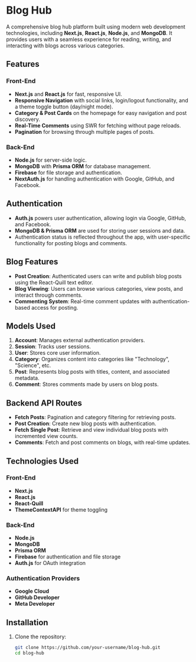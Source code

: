 # Blog Hub

A comprehensive blog hub platform built using modern web development technologies, including **Next.js**, **React.js**, **Node.js**, and **MongoDB**. It provides users with a seamless experience for reading, writing, and interacting with blogs across various categories.

## Features

### Front-End
- **Next.js** and **React.js** for fast, responsive UI.
- **Responsive Navigation** with social links, login/logout functionality, and a theme toggle button (day/night mode).
- **Category & Post Cards** on the homepage for easy navigation and post discovery.
- **Real-Time Comments** using SWR for fetching without page reloads.
- **Pagination** for browsing through multiple pages of posts.

### Back-End
- **Node.js** for server-side logic.
- **MongoDB** with **Prisma ORM** for database management.
- **Firebase** for file storage and authentication.
- **NextAuth.js** for handling authentication with Google, GitHub, and Facebook.

## Authentication
- **Auth.js** powers user authentication, allowing login via Google, GitHub, and Facebook.
- **MongoDB & Prisma ORM** are used for storing user sessions and data.
- Authentication status is reflected throughout the app, with user-specific functionality for posting blogs and comments.

## Blog Features
- **Post Creation**: Authenticated users can write and publish blog posts using the React-Quill text editor.
- **Blog Viewing**: Users can browse various categories, view posts, and interact through comments.
- **Commenting System**: Real-time comment updates with authentication-based access for posting.

## Models Used
1. **Account**: Manages external authentication providers.
2. **Session**: Tracks user sessions.
3. **User**: Stores core user information.
4. **Category**: Organizes content into categories like "Technology", "Science", etc.
5. **Post**: Represents blog posts with titles, content, and associated metadata.
6. **Comment**: Stores comments made by users on blog posts.

## Backend API Routes
- **Fetch Posts**: Pagination and category filtering for retrieving posts.
- **Post Creation**: Create new blog posts with authentication.
- **Fetch Single Post**: Retrieve and view individual blog posts with incremented view counts.
- **Comments**: Fetch and post comments on blogs, with real-time updates.

## Technologies Used

### Front-End
- **Next.js**
- **React.js**
- **React-Quill**
- **ThemeContextAPI** for theme toggling

### Back-End
- **Node.js**
- **MongoDB**
- **Prisma ORM**
- **Firebase** for authentication and file storage
- **Auth.js** for OAuth integration

### Authentication Providers
- **Google Cloud**
- **GitHub Developer**
- **Meta Developer**

## Installation

1. Clone the repository:
   ```bash
   git clone https://github.com/your-username/blog-hub.git
   cd blog-hub
